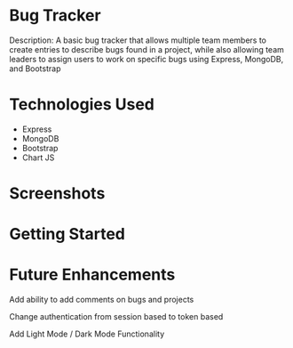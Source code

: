 # Bug Tracker

Description: A basic bug tracker that allows multiple team members to create entries to describe bugs found in a project, while also allowing team leaders to assign users to work on specific bugs using Express, MongoDB, and Bootstrap

# Technologies Used

- Express
- MongoDB
- Bootstrap
- Chart JS

# Screenshots



# Getting Started



# Future Enhancements

Add ability to add comments on bugs and projects

Change authentication from session based to token based

Add Light Mode / Dark Mode Functionality

